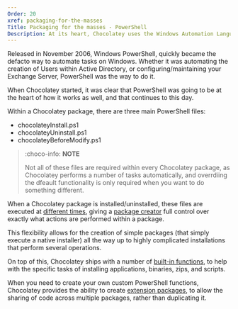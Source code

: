 ```yaml
---
Order: 20
xref: packaging-for-the-masses
Title: Packaging for the masses - PowerShell
Description: At its heart, Chocolatey uses the Windows Automation Language, PowerShell, to perform its different operations
---
```


Released in November 2006, Windows PowerShell, quickly became the defacto way to automate tasks on Windows. Whether it was automating the creation of Users within Active Directory, or configuring/maintaining your Exchange Server, PowerShell was the way to do it.

When Chocolatey started, it was clear that PowerShell was going to be at the heart of how it works as well, and that continues to this day.

Within a Chocolatey package, there are three main PowerShell files:

- chocolateyInstall.ps1
- chocolateyUninstall.ps1
- chocolateyBeforeModify.ps1

> :choco-info: **NOTE**
>
> Not all of these files are required within every Chocolatey package, as Chocolatey performs a number of tasks automatically, and overrdiing the dfeault functionality is only required when you want to do something different.

When a Chocolatey package is installed/uninstalled, these files are executed at [different times](xref:create-packages#during-which-scenarios-will-my-custom-scripts-be-triggered), giving a [package creator](xref:create-your-own-packages) full control over exactly what actions are performed within a package.

This flexibility allows for the creation of simple packages (that simply execute a native installer) all the way up to highly complicated installations that perform several operations.

On top of this, Chocolatey ships with a number of [built-in functions](xref:powershell-reference), to help with the specific tasks of installing applications, binaries, zips, and scripts.

When you need to create your own custom PowerShell functions, Chocolatey provides the ability to create [extension packages](xref:extensions), to allow the sharing of code across multiple packages, rather than duplicating it.